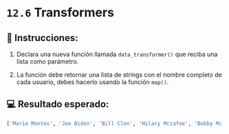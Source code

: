 # `12.6` Transformers

## 📝 Instrucciones:

1. Declara una nueva función llamada `data_transformer()` que reciba una lista como parámetro.

2. La función debe retornar una lista de strings con el nombre completo de cada usuario, debes hacerlo usando la función `map()`.

## 💻 Resultado esperado:

```py
['Mario Montes', 'Joe Biden', 'Bill Clon', 'Hilary Mccafee', 'Bobby Mc birth']
```
